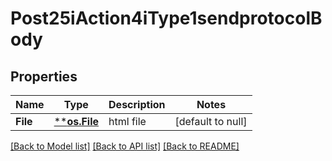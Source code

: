 # Post25iAction4iType1sendprotocolBody

## Properties
Name | Type | Description | Notes
------------ | ------------- | ------------- | -------------
**File** | [****os.File**](*os.File.md) | html file | [default to null]

[[Back to Model list]](../README.md#documentation-for-models) [[Back to API list]](../README.md#documentation-for-api-endpoints) [[Back to README]](../README.md)


